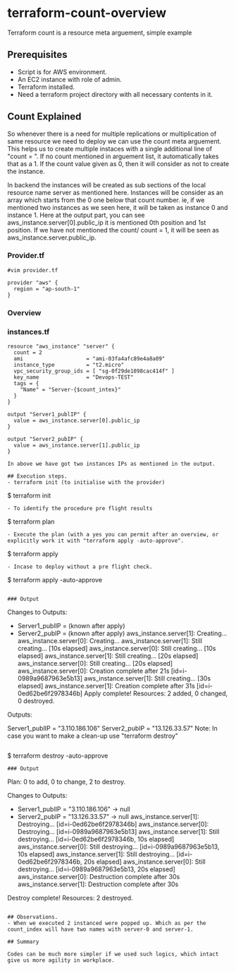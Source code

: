# terraform-count-overview
Terraform count is a resource meta arguement, simple example

## Prerequisites
- Script is for AWS environment.
- An EC2 instance with role of admin. 
- Terraform installed.
- Need a terraform project directory with all necessary contents in it. 

## Count Explained

So whenever there is a need for multiple replications or multiplication of same resource we need to deploy we can use the count meta arguement. This helps us to create multiple instaces with a single additional line of "count = <value>". If no count mentioned in arguement list, it automatically takes that as a 1. If the count value given as 0, then it will consider as not to create the instance.
  
In backend the instances will be created as sub sections of the local resource name server as mentioned here. Instances will be consider as an array which starts from the 0 one below that count number. ie, if we mentioned two instances as we seen here, it will be taken as instance 0 and instance 1. Here at the output part, you can see aws_instance.server[0].public_ip it is mentioned 0th position and 1st position. If we have not mentioned the count/ count = 1, it will be seen as aws_instance.server.public_ip.

### Provider.tf
```
#vim provider.tf

provider "aws" {
  region = "ap-south-1"
}
```  
### Overview

### instances.tf

```
resource "aws_instance" "server" {
  count = 2
  ami                    = "ami-03fa4afc89e4a8a09"
  instance_type          = "t2.micro"
  vpc_security_group_ids = [ "sg-0f29de1098cac414f" ]
  key_name               = "Devops-TEST"
  tags = {
    "Name" = "Server-{$count_intex}"
  }
}

output "Server1_publIP" {
  value = aws_instance.server[0].public_ip
}

output "Server2_pubIP" {
  value = aws_instance.server[1].public_ip
}
```



```
In above we have got two instances IPs as mentioned in the output. 

## Execution steps.
- terraform init (to initialise with the provider)
```
$ terraform init 
```
- To identify the procedure pre flight results
```
$ terraform plan 
```
- Execute the plan (with a yes you can permit after an overview, or explicitly work it with "terraform apply -auto-approve".
```
$ terraform apply 
```
- Incase to deploy without a pre flight check.
```
$ terraform apply -auto-approve 
```
  
### Output

```
Changes to Outputs:
  + Server1_publIP = (known after apply)
  + Server2_pubIP  = (known after apply)
aws_instance.server[1]: Creating...
aws_instance.server[0]: Creating...
aws_instance.server[1]: Still creating... [10s elapsed]
aws_instance.server[0]: Still creating... [10s elapsed]
aws_instance.server[1]: Still creating... [20s elapsed]
aws_instance.server[0]: Still creating... [20s elapsed]
aws_instance.server[0]: Creation complete after 21s [id=i-0989a9687963e5b13]
aws_instance.server[1]: Still creating... [30s elapsed]
aws_instance.server[1]: Creation complete after 31s [id=i-0ed62be6f2978346b]
Apply complete! Resources: 2 added, 0 changed, 0 destroyed.

Outputs:

Server1_publIP = "3.110.186.106"
Server2_pubIP = "13.126.33.57"
Note: In case you want to make a clean-up use "terraform destroy"
```
```
$ terraform destroy -auto-approve
```
### Output
```
Plan: 0 to add, 0 to change, 2 to destroy.

Changes to Outputs:
  - Server1_publIP = "3.110.186.106" -> null
  - Server2_pubIP  = "13.126.33.57" -> null
aws_instance.server[1]: Destroying... [id=i-0ed62be6f2978346b]
aws_instance.server[0]: Destroying... [id=i-0989a9687963e5b13]
aws_instance.server[1]: Still destroying... [id=i-0ed62be6f2978346b, 10s elapsed]
aws_instance.server[0]: Still destroying... [id=i-0989a9687963e5b13, 10s elapsed]
aws_instance.server[1]: Still destroying... [id=i-0ed62be6f2978346b, 20s elapsed]
aws_instance.server[0]: Still destroying... [id=i-0989a9687963e5b13, 20s elapsed]
aws_instance.server[0]: Destruction complete after 30s
aws_instance.server[1]: Destruction complete after 30s

Destroy complete! Resources: 2 destroyed.
```

## Observations.
- When we executed 2 instanced were popped up. Which as per the count_index will have two names with server-0 and server-1.

## Summary

Codes can be much more simpler if we used such logics, which intact give us more agility in workplace.
